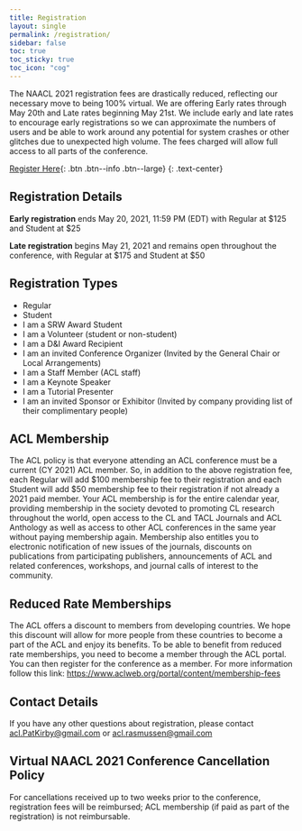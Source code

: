 ```yaml
---
title: Registration
layout: single
permalink: /registration/
sidebar: false
toc: true
toc_sticky: true
toc_icon: "cog"
---
```


The NAACL 2021 registration fees are drastically reduced, reflecting our necessary move to being 100% virtual.  We are offering Early rates through May 20th and Late rates beginning May 21st.   We include early and late rates to encourage early registrations so we can approximate the numbers of users and be able to work around any potential for system crashes or other glitches due to unexpected high volume.  The fees charged will allow full access to all parts of the conference.

[Register Here](https://aclweb.org/conference/virtual-naacl-hlt-2021-conference-registration/){: .btn .btn--info .btn--large}
{: .text-center}

## Registration Details

**Early registration** ends May 20, 2021, 11:59 PM (EDT) with Regular at $125 and Student at $25

**Late registration** begins May 21, 2021 and remains open throughout the conference, with Regular at $175 and Student at $50

## Registration Types

* Regular
* Student
* I am a SRW Award Student
* I am a Volunteer (student or non-student)
* I am a D&I Award Recipient
* I am an invited Conference Organizer (Invited by the General Chair or Local Arrangements)
* I am a Staff Member (ACL staff)
* I am a Keynote Speaker
* I am a Tutorial Presenter
* I am an invited Sponsor or Exhibitor (Invited by company providing list of their complimentary people)

## ACL Membership

The ACL policy is that everyone attending an ACL conference must be a current (CY 2021) ACL member. So, in addition to the above registration fee, each Regular will add $100 membership fee to their registration and each Student will add $50 membership fee to their registration if not already a 2021 paid member. Your ACL membership is for the entire calendar year, providing membership in the society devoted to promoting CL research throughout the world, open access to the CL and TACL Journals and ACL Anthology as well as access to other ACL conferences in the same year without paying membership again. Membership also entitles you to electronic notification of new issues of the journals, discounts on publications from participating publishers, announcements of ACL and related conferences, workshops, and journal calls of interest to the community.

## Reduced Rate Memberships

The ACL offers a discount to members from developing countries. We hope this discount will allow for more people from these countries to become a part of the ACL and enjoy its benefits. To be able to benefit from reduced rate memberships, you need to become a member through the ACL portal. You can then register for the conference as a member. For more information follow this link: <https://www.aclweb.org/portal/content/membership-fees>

## Contact Details

If you have any other questions about registration, please contact [acl.PatKirby@gmail.com](mailto:acl.PatKirby@gmail.com) or [acl.rasmussen@gmail.com](mailto:acl.rasmussen@gmail.com)

## Virtual NAACL 2021 Conference Cancellation Policy

For cancellations received up to two weeks prior to the conference, registration fees will be reimbursed; ACL membership (if paid as part of the registration) is not reimbursable.
